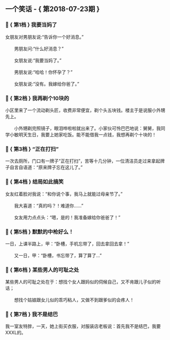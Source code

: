 ## 一个笑话 - { 第2018-07-23期 }
</hr>

### :jack_o_lantern: { 第1档 } 我要当妈了
女朋友对男朋友说:“告诉你一个好消息。”<br/><br/>　　男朋友问:“什么好消息？”<br/><br/>　　女朋友说:“我要当妈了。”<br/><br/>　　男朋友说:“哈哈！你怀孕了？”<br/><br/>　　女朋友说:“没有。我嫁给你爸了。”


### :jack_o_lantern: { 第2档 } 我再剃个10块的
小区里来了一个流动剃头匠，收费非常便宜，剃个头五块钱。楼主于是说服小外甥先上。<br/><br/>　　小外甥剃完照镜子，眼泪哗啦啦就出来了。小家伙可怜巴巴地说：舅舅，我同学小敏明天生日，我要上她家吃饭。能不能借我一点钱，我想再剃个十块的！


### :jack_o_lantern: { 第3档 } “正在打扫”
一次去厕所，门口有一牌子“正在打扫”，苦等十几分钟，一位清洁员走过来拿起牌子自言自语道：“原来牌子忘在这儿了。”


### :jack_o_lantern: { 第4档 } 结局如此搞笑
女友红着脸对我说：“和你说个事，我马上就能过母亲节了。”<br/><br/>　　我大喜道：“真的吗？！难道你……”<br/><br/>　　女友用力点点头：“嗯，是的！我准备嫁给你爸爸了！”


### :jack_o_lantern: { 第5档 } 默默的中枪好么！
一日，上课半路上，甲：“卧槽，手机忘带了，回去拿回去拿！”<br/><br/>　　又一日，甲：“卧槽，书忘带了，算了算了…”


### :jack_o_lantern: { 第6档 } 某些男人的可耻之处
某些男人的可耻之处在于：想找个女人跟妈似的伺候自己，又不肯跟儿子似的听话；<br/><br/>　　想找个姑娘跟女儿似的乖巧粘人，又做不到跟爹似的会疼人！


### :jack_o_lantern: { 第7档 } 我不是结巴
我一室友特胖，一天，她上街买衣服，对服装店老板说：首先我不是结巴，我要XXXL的。

